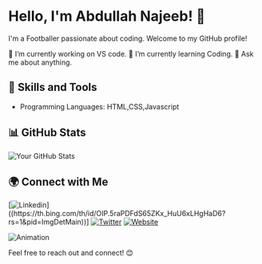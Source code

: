 # Hello, I'm Abdullah Najeeb! 👋

I'm a Footballer passionate about coding. Welcome to my GitHub profile! 

🔭 I’m currently working on VS code.
🌱 I’m currently learning Coding.
💬 Ask me about anything.

## 🚀 Skills and Tools
- Programming Languages: HTML,CSS,Javascript

## 📊 GitHub Stats
![Your GitHub Stats](https://github.com/AbdullahNajeebb)

## 🌍 Connect with Me
[![Linkedin]([https://www.linkedin.com/in/abdullah-najeeb-7b66472b7/](https://www.linkedin.com/in/abdullah-najeeb-7b66472b7/))]((https://th.bing.com/th/id/OIP.5raPDFdS65ZKx_HuU6xLHgHaD6?rs=1&pid=ImgDetMain))]
[![Twitter](https://img.shields.io/badge/-Twitter-1DA1F2?style=flat-square&logo=twitter&logoColor=white&link=https://twitter.com/yourusername)](https://twitter.com/yourusername)
[![Website](https://img.shields.io/badge/-Website-ff7139?style=flat-square&logo=appveyor&logoColor=white&link=https://yourwebsite.com)](https://yourwebsite.com)

![Animation](https://media.giphy.com/media/your-gif-url-here/giphy.gif)

Feel free to reach out and connect! 😊
<!---
AbdullahNajeebb/AbdullahNajeebb is a ✨ special ✨ repository because its `README.md` (this file) appears on your GitHub profile.
You can click the Preview link to take a look at your changes.
--->
